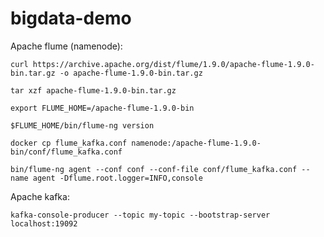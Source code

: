 # bigdata-demo

Apache flume (namenode):

```
curl https://archive.apache.org/dist/flume/1.9.0/apache-flume-1.9.0-bin.tar.gz -o apache-flume-1.9.0-bin.tar.gz
```
```
tar xzf apache-flume-1.9.0-bin.tar.gz
```
```
export FLUME_HOME=/apache-flume-1.9.0-bin
```
```
$FLUME_HOME/bin/flume-ng version
```
```
docker cp flume_kafka.conf namenode:/apache-flume-1.9.0-bin/conf/flume_kafka.conf
```
```
bin/flume-ng agent --conf conf --conf-file conf/flume_kafka.conf --name agent -Dflume.root.logger=INFO,console
```

Apache kafka:
```
kafka-console-producer --topic my-topic --bootstrap-server localhost:19092
```
